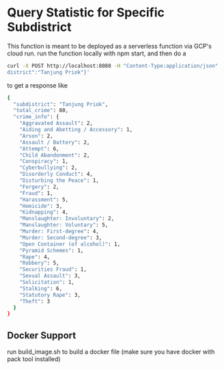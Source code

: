 # Query Statistic for Specific Subdistrict

This function is meant to be deployed as a serverless function via GCP's cloud run. run the function locally with npm start, and then do a

```bash
curl -X POST http://localhost:8080 -H "Content-Type:application/json"  -d '{"sub
district":"Tanjung Priok"}'
```

to get a response like

```bash
{
  "subdistrict": "Tanjung Priok",
  "total_crime": 80,
  "crime_info": {
    "Aggravated Assault": 2,
    "Aiding and Abetting / Accessory": 1,
    "Arson": 2,
    "Assault / Battery": 2,
    "Attempt": 6,
    "Child Abandonment": 2,
    "Conspiracy": 1,
    "Cyberbullying": 2,
    "Disorderly Conduct": 4,
    "Disturbing the Peace": 1,
    "Forgery": 2,
    "Fraud": 1,
    "Harassment": 5,
    "Homicide": 3,
    "Kidnapping": 4,
    "Manslaughter: Involuntary": 2,
    "Manslaughter: Voluntary": 5,
    "Murder: First-degree": 4,
    "Murder: Second-degree": 3,
    "Open Container (of alcohol)": 1,
    "Pyramid Schemes": 1,
    "Rape": 4,
    "Robbery": 5,
    "Securities Fraud": 1,
    "Sexual Assault": 3,
    "Solicitation": 1,
    "Stalking": 6,
    "Statutory Rape": 3,
    "Theft": 3
  }
}
```

## Docker Support

run build_image.sh to build a docker file (make sure you have docker with pack tool installed)